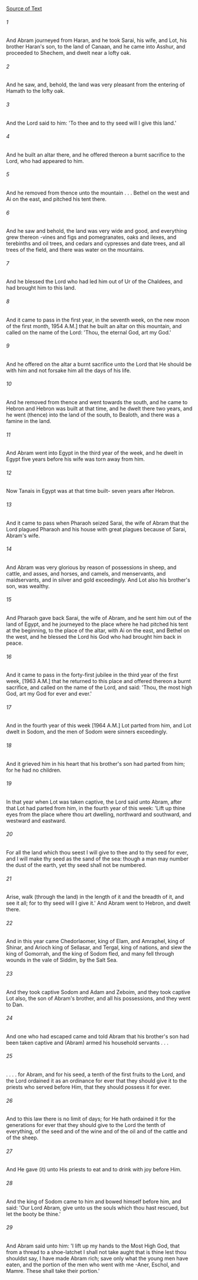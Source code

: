 [Source of Text](https://github.com/scrollmapper/bible_databases_deuterocanonical)

###### 1
And Abram journeyed from Haran, and he took Sarai, his wife, and Lot, his brother Haran's son, to the land of Canaan, and he came into Asshur, and proceeded to Shechem, and dwelt near a lofty oak.

###### 2
And he saw, and, behold, the land was very pleasant from the entering of Hamath to the lofty oak.

###### 3
And the Lord said to him: 'To thee and to thy seed will I give this land.'

###### 4
And he built an altar there, and he offered thereon a burnt sacrifice to the Lord, who had appeared to him.

###### 5
And he removed from thence unto the mountain . . . Bethel on the west and Ai on the east, and pitched his tent there.

###### 6
And he saw and behold, the land was very wide and good, and everything grew thereon -vines and figs and pomegranates, oaks and ilexes, and terebinths and oil trees, and cedars and cypresses and date trees, and all trees of the field, and there was water on the mountains.

###### 7
And he blessed the Lord who had led him out of Ur of the Chaldees, and had brought him to this land.

###### 8
And it came to pass in the first year, in the seventh week, on the new moon of the first month, 1954 A.M.] that he built an altar on this mountain, and called on the name of the Lord: 'Thou, the eternal God, art my God.'

###### 9
And he offered on the altar a burnt sacrifice unto the Lord that He should be with him and not forsake him all the days of his life.

###### 10
And he removed from thence and went towards the south, and he came to Hebron and Hebron was built at that time, and he dwelt there two years, and he went (thence) into the land of the south, to Bealoth, and there was a famine in the land.

###### 11
And Abram went into Egypt in the third year of the week, and he dwelt in Egypt five years before his wife was torn away from him.

###### 12
Now Tanais in Egypt was at that time built- seven years after Hebron.

###### 13
And it came to pass when Pharaoh seized Sarai, the wife of Abram that the Lord plagued Pharaoh and his house with great plagues because of Sarai, Abram's wife.

###### 14
And Abram was very glorious by reason of possessions in sheep, and cattle, and asses, and horses, and camels, and menservants, and maidservants, and in silver and gold exceedingly. And Lot also his brother's son, was wealthy.

###### 15
And Pharaoh gave back Sarai, the wife of Abram, and he sent him out of the land of Egypt, and he journeyed to the place where he had pitched his tent at the beginning, to the place of the altar, with Ai on the east, and Bethel on the west, and he blessed the Lord his God who had brought him back in peace.

###### 16
And it came to pass in the forty-first jubilee in the third year of the first week, [1963 A.M.] that he returned to this place and offered thereon a burnt sacrifice, and called on the name of the Lord, and said: 'Thou, the most high God, art my God for ever and ever.'

###### 17
And in the fourth year of this week [1964 A.M.] Lot parted from him, and Lot dwelt in Sodom, and the men of Sodom were sinners exceedingly.

###### 18
And it grieved him in his heart that his brother's son had parted from him; for he had no children.

###### 19
In that year when Lot was taken captive, the Lord said unto Abram, after that Lot had parted from him, in the fourth year of this week: 'Lift up thine eyes from the place where thou art dwelling, northward and southward, and westward and eastward.

###### 20
For all the land which thou seest I will give to thee and to thy seed for ever, and I will make thy seed as the sand of the sea: though a man may number the dust of the earth, yet thy seed shall not be numbered.

###### 21
Arise, walk (through the land) in the length of it and the breadth of it, and see it all; for to thy seed will I give it.' And Abram went to Hebron, and dwelt there.

###### 22
And in this year came Chedorlaomer, king of Elam, and Amraphel, king of Shinar, and Arioch king of Sellasar, and Tergal, king of nations, and slew the king of Gomorrah, and the king of Sodom fled, and many fell through wounds in the vale of Siddim, by the Salt Sea.

###### 23
And they took captive Sodom and Adam and Zeboim, and they took captive Lot also, the son of Abram's brother, and all his possessions, and they went to Dan.

###### 24
And one who had escaped came and told Abram that his brother's son had been taken captive and (Abram) armed his household servants . . .

###### 25
. . . . for Abram, and for his seed, a tenth of the first fruits to the Lord, and the Lord ordained it as an ordinance for ever that they should give it to the priests who served before Him, that they should possess it for ever.

###### 26
And to this law there is no limit of days; for He hath ordained it for the generations for ever that they should give to the Lord the tenth of everything, of the seed and of the wine and of the oil and of the cattle and of the sheep.

###### 27
And He gave (it) unto His priests to eat and to drink with joy before Him.

###### 28
And the king of Sodom came to him and bowed himself before him, and said: 'Our Lord Abram, give unto us the souls which thou hast rescued, but let the booty be thine.'

###### 29
And Abram said unto him: 'I lift up my hands to the Most High God, that from a thread to a shoe-latchet I shall not take aught that is thine lest thou shouldst say, I have made Abram rich; save only what the young men have eaten, and the portion of the men who went with me -Aner, Eschol, and Mamre. These shall take their portion.'